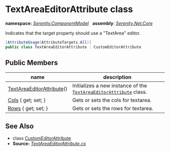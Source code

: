 # TextAreaEditorAttribute class
**namespace:** *[Serenity.ComponentModel](../README.md#serenity.componentmodel-namespace)*   **assembly**: *[Serenity.Net.Core](../README.md)*

Indicates that the target property should use a "TextArea" editor.

```csharp
[AttributeUsage(AttributeTargets.All)]
public class TextAreaEditorAttribute : CustomEditorAttribute
```

## Public Members

| name | description |
| --- | --- |
| [TextAreaEditorAttribute](TextAreaEditorAttribute/TextAreaEditorAttribute.md)() | Initializes a new instance of the [`TextAreaEditorAttribute`](TextAreaEditorAttribute.md) class. |
| [Cols](TextAreaEditorAttribute/Cols.md) { get; set; } | Gets or sets the cols for textarea. |
| [Rows](TextAreaEditorAttribute/Rows.md) { get; set; } | Gets or sets the rows for textarea. |

## See Also

* class [CustomEditorAttribute](CustomEditorAttribute.md)
* **Source:** *[TextAreaEditorAttribute.cs](https://github.com/serenity-is/Serenity/blob/master/src/Serenity.Net.Core/ComponentModel/PropertyGrid/EditorTypes/TextAreaEditorAttribute.cs)*